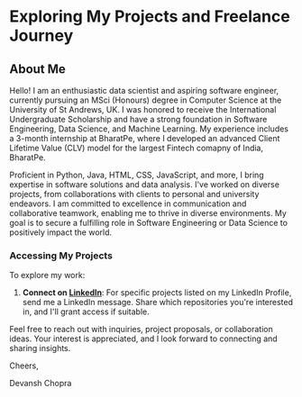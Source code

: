 # Exploring My Projects and Freelance Journey

## About Me

Hello! I am an enthusiastic data scientist and aspiring software engineer, currently pursuing an MSci (Honours) degree in Computer Science at the University of St Andrews, UK. I was honored to receive the International Undergraduate Scholarship and have a strong foundation in Software Engineering, Data Science, and Machine Learning. My experience includes a 3-month internship at BharatPe, where I developed an advanced Client Lifetime Value (CLV) model for the largest Fintech comapny of India, BharatPe.

Proficient in Python, Java, HTML, CSS, JavaScript, and more, I bring expertise in software solutions and data analysis. I've worked on diverse projects, from collaborations with clients to personal and university endeavors. I am committed to excellence in communication and collaborative teamwork, enabling me to thrive in diverse environments. My goal is to secure a fulfilling role in Software Engineering or Data Science to positively impact the world.

### Accessing My Projects

To explore my work:

1. **Connect on [LinkedIn](https://www.linkedin.com/in/devansh-chopra-20a202286)**: For specific projects listed on my LinkedIn Profile, send me a LinkedIn message. Share which repositories you're interested in, and I'll grant access if suitable.

Feel free to reach out with inquiries, project proposals, or collaboration ideas. Your interest is appreciated, and I look forward to connecting and sharing insights.

Cheers,

Devansh Chopra

